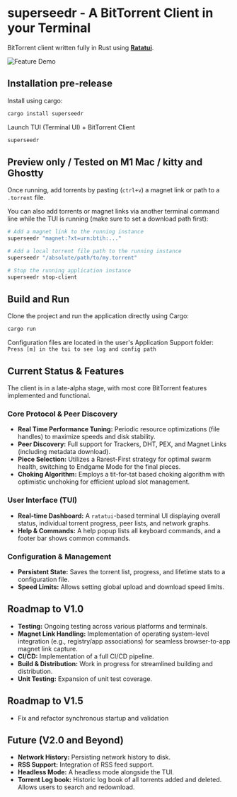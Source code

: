 # superseedr - A BitTorrent Client in your Terminal

BitTorrent client written fully in Rust using **[Ratatui](https://ratatui.rs/)**.

![Feature Demo](https://github.com/Jagalite/superseedr-assets/blob/main/superseedr_landing.webp)

## Installation pre-release
Install using cargo:
```bash
cargo install superseedr
```
Launch TUI (Terminal UI) + BitTorrent Client
```bash
superseedr
```
## Preview only / Tested on M1 Mac / kitty and Ghostty
Once running, add torrents by pasting (`ctrl+v`) a magnet link or path to a `.torrent` file. 

You can also add torrents or magnet links via another terminal command line while the TUI is running (make sure to set a download path first):
```bash
# Add a magnet link to the running instance
superseedr "magnet:?xt=urn:btih:..."

# Add a local torrent file path to the running instance
superseedr "/absolute/path/to/my.torrent"

# Stop the running application instance
superseedr stop-client
```
## Build and Run
Clone the project and run the application directly using Cargo:
```bash
cargo run
```
Configuration files are located in the user's Application Support folder:
`Press [m] in the tui to see log and config path`

## Current Status & Features

The client is in a late-alpha stage, with most core BitTorrent features implemented and functional.

### Core Protocol & Peer Discovery
- **Real Time Performance Tuning:** Periodic resource optimizations (file handles) to maximize speeds and disk stability.
- **Peer Discovery:** Full support for Trackers, DHT, PEX, and Magnet Links (including metadata download).
- **Piece Selection:** Utilizes a Rarest-First strategy for optimal swarm health, switching to Endgame Mode for the final pieces.
- **Choking Algorithm:** Employs a tit-for-tat based choking algorithm with optimistic unchoking for efficient upload slot management.

### User Interface (TUI)
- **Real-time Dashboard:** A `ratatui`-based terminal UI displaying overall status, individual torrent progress, peer lists, and network graphs.
- **Help & Commands:** A help popup lists all keyboard commands, and a footer bar shows common commands.

### Configuration & Management
- **Persistent State:** Saves the torrent list, progress, and lifetime stats to a configuration file.
- **Speed Limits:** Allows setting global upload and download speed limits.

## Roadmap to V1.0
- **Testing:** Ongoing testing across various platforms and terminals.
- **Magnet Link Handling:** Implementation of operating system-level integration (e.g., registry/app associations) for seamless browser-to-app magnet link capture.
- **CI/CD:** Implementation of a full CI/CD pipeline.
- **Build & Distribution:** Work in progress for streamlined building and distribution.
- **Unit Testing:** Expansion of unit test coverage.

## Roadmap to V1.5
- Fix and refactor synchronous startup and validation

## Future (V2.0 and Beyond)
- **Network History:** Persisting network history to disk.
- **RSS Support:** Integration of RSS feed support.
- **Headless Mode:** A headless mode alongside the TUI.
- **Torrent Log book:** Historic log book of all torrents added and deleted. Allows users to search and redownload.

